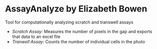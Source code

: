 # AssayAnalyze by Elizabeth Bowen
Tool for computationally analyzing scratch and transwell assays
- *Scratch Assay:* Measures the number of pixels in the gap and exports that data to an excel file
- *Tranwell Assay:* Counts the number of individual cells in the photo
